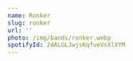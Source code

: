 ```yaml
---
name: Ronker
slug: ronker
url: ''
photo: /img/bands/ronker.webp
spotifyId: 2dALGLJwjsKqfueVsXlXYM
---
```

